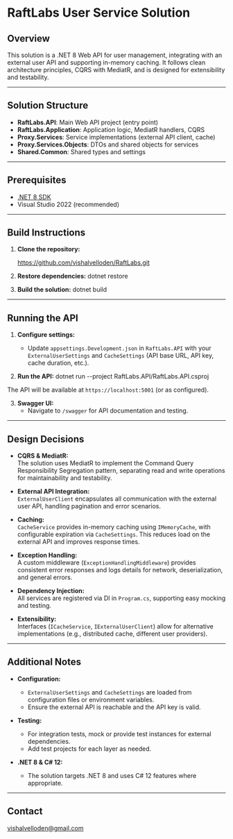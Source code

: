 # RaftLabs User Service Solution

## Overview

This solution is a .NET 8 Web API for user management, integrating with an external user API and supporting in-memory caching. It follows clean architecture principles, CQRS with MediatR, and is designed for extensibility and testability.

---

## Solution Structure

- **RaftLabs.API**: Main Web API project (entry point)
- **RaftLabs.Application**: Application logic, MediatR handlers, CQRS
- **Proxy.Services**: Service implementations (external API client, cache)
- **Proxy.Services.Objects**: DTOs and shared objects for services
- **Shared.Common**: Shared types and settings

---

## Prerequisites

- [.NET 8 SDK](https://dotnet.microsoft.com/download/dotnet/8.0)
- Visual Studio 2022 (recommended)

---

## Build Instructions

1. **Clone the repository:**

   https://github.com/vishalvelloden/RaftLabs.git

2. **Restore dependencies:**
   dotnet restore

3. **Build the solution:**
   dotnet build

---

## Running the API

1. **Configure settings:**
   - Update `appsettings.Development.json` in `RaftLabs.API` with your `ExternalUserSettings` and `CacheSettings` (API base URL, API key, cache duration, etc.).

2. **Run the API:**
   dotnet run --project RaftLabs.API/RaftLabs.API.csproj
 
The API will be available at `https://localhost:5001` (or as configured).

3. **Swagger UI:**
   - Navigate to `/swagger` for API documentation and testing.

---

## Design Decisions

- **CQRS & MediatR:**  
  The solution uses MediatR to implement the Command Query Responsibility Segregation pattern, separating read and write operations for maintainability and testability.

- **External API Integration:**  
  `ExternalUserClient` encapsulates all communication with the external user API, handling pagination and error scenarios.

- **Caching:**  
  `CacheService` provides in-memory caching using `IMemoryCache`, with configurable expiration via `CacheSettings`. This reduces load on the external API and improves response times.

- **Exception Handling:**  
  A custom middleware (`ExceptionHandlingMiddleware`) provides consistent error responses and logs details for network, deserialization, and general errors.

- **Dependency Injection:**  
  All services are registered via DI in `Program.cs`, supporting easy mocking and testing.

- **Extensibility:**  
  Interfaces (`ICacheService`, `IExternalUserClient`) allow for alternative implementations (e.g., distributed cache, different user providers).

---

## Additional Notes

- **Configuration:**  
  - `ExternalUserSettings` and `CacheSettings` are loaded from configuration files or environment variables.
  - Ensure the external API is reachable and the API key is valid.

- **Testing:**  
  - For integration tests, mock or provide test instances for external dependencies.
  - Add test projects for each layer as needed.

- **.NET 8 & C# 12:**  
  - The solution targets .NET 8 and uses C# 12 features where appropriate.

---

## Contact

vishalvelloden@gmail.com
